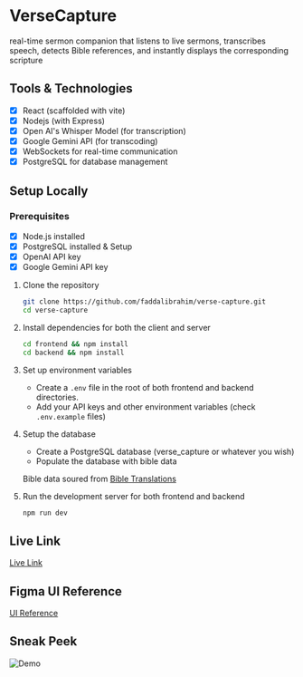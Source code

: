 # VerseCapture

real-time sermon companion that listens to live sermons, transcribes speech, detects Bible references, and instantly displays the corresponding scripture

## Tools & Technologies

- [x] React (scaffolded with vite)
- [x] Nodejs (with Express)
- [x] Open AI's Whisper Model (for transcription)
- [x] Google Gemini API (for transcoding)
- [x] WebSockets for real-time communication
- [x] PostgreSQL for database management

## Setup Locally

### Prerequisites

- [x] Node.js installed
- [x] PostgreSQL installed & Setup
- [x] OpenAI API key
- [x] Google Gemini API key

1. Clone the repository

   ```bash
   git clone https://github.com/faddalibrahim/verse-capture.git
   cd verse-capture
   ```

2. Install dependencies for both the client and server

   ```bash
   cd frontend && npm install
   cd backend && npm install
   ```

3. Set up environment variables

   - Create a `.env` file in the root of both frontend and backend directories.
   - Add your API keys and other environment variables (check `.env.example` files)

4. Setup the database

   - Create a PostgreSQL database (verse_capture or whatever you wish)
   - Populate the database with bible data

   Bible data soured from [Bible Translations](https://github.com/jadenzaleski/BibleTranslations)

5. Run the development server for both frontend and backend

   ```bash
   npm run dev
   ```

## Live Link

[Live Link](https://verse-capture.netlify.app)

## Figma UI Reference

[UI Reference](https://www.figma.com/design/8ebbsZw1iDQVUKsCOxWgZV/Full-Stack-Dev-Test?node-id=0-1)

## Sneak Peek

![Demo](demo.gif)
